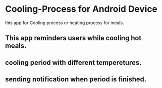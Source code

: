 # Cooling-Process for Android Device
this app for Cooling process or heating process for meals. 

## This app reminders users while cooling hot meals.
## cooling period with different temperetures.
## sending notification when period is finished.

